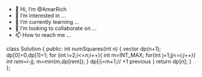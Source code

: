 - 👋 Hi, I’m @AmarRich
- 👀 I’m interested in ...
- 🌱 I’m currently learning ...
- 💞️ I’m looking to collaborate on ...
- 📫 How to reach me ...

<!---
AmarRich/AmarRich is a ✨ special ✨ repository because its `README.md` (this file) appears on your GitHub profile.
You can click the Preview link to take a look at your changes.
--->


class Solution {
public:
    int numSquares(int n) {
        vector<int> dp(n+1); dp[0]=0,dp[1]=1;
        for (int i=2;i<=n;i++){
            int m=INT_MAX;
            for(int j=1;j*j<=i;j++){
                int rem=i-j*j;
                m=min(m,dp[rem]);
            }
               dp[i]=m+1;// +1 previous
        }
        return dp[n];
    }
};
